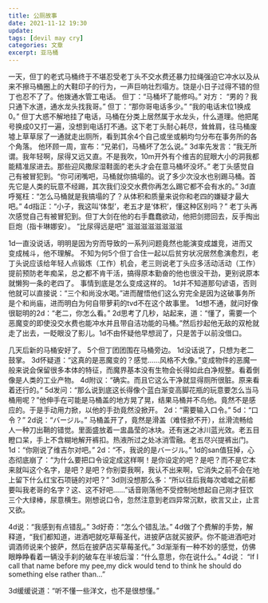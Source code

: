 ```yaml
---
title: 公厕故事
date: 2021-11-12 19:30
update: 
tags: [devil may cry]
categories: 文章
excerpt: 亚马桶
---
```


一天，但丁的老式马桶终于不堪忍受老丁头不交水费还暴力拉绳强迫它冲水以及从来不擦马桶圈上的大鞋印子的行为，一声巨响壮烈塌方。饶是小日子过得不错的但丁也忍不了了。他拨通水管工电话。
但丁：“马桶坏了能修吗。”
对方：
“男的？我只通下水道，通水龙头找我哥。”
但丁：“那你哥电话多少。”
“我的电话末位1换成0。”
但丁大惑不解地挂了电话，马桶在分类上居然属于水龙头，什么道理。他把尾号换成0又打一遍，没想到电话打不通。这下老丁头耐心耗尽，耸耸肩，往马桶废墟上草草尿了一通就走出厕所，看到其余4个自己或坐或躺均匀分布在事务所的各个角落。
他环顾一周，宣布：“兄弟们，马桶坏了怎么说。”
3d率先发言：“我无所谓。我年轻啊，尿得又远又直。不是我吹，10m开外有个维吉的屁眼大小的洞我都能精准尿进去。那些迎风撒尿湿鞋面的老头才会在意马桶坏没坏。”
老丁头感觉自己有被冒犯到。“你可闭嘴吧，马桶就你搞塌的。说了多少次没水也别踢马桶。首先它是人类的玩意不经踢，其次我们没交水费你再怎么踢它都不会有水的。”
3d直呼冤枉：“怎么马桶就是我搞塌的了？从体积和质量来说你和老四的嫌疑才最大吧。”
4d指正：“小子，我这叫‘体型’，老五才是‘体积’，懂这种区别吗？”
老丁头再次感觉自己有被冒犯到。但丁大剑在他的右手蠢蠢欲动，他把剑摁回去，反手掏出巨炮（指卡琳娜安）。
“比尿得远是吧”
滋滋滋滋滋滋滋滋

1d一直没说话，明明是因为穷而导致的一系列问题竟然也能演变成雄竞，进而又变成械斗，他不理解。
不知为何5个但丁合住一起以后贫穷状况居然愈演愈烈，老丁头说应该给年轻人点锻炼（工作）机会，老三则说老丁头应多活动活动（工作）提前预防老年痴呆，总之都不肯干活，搞得原本勤奋的他也很没干劲，更别说原本就懒狗一条的老四了。
事情到底是怎么变成这样的。
1d并不知道那句谚语，否则他就可以直接说：“三个和尚没水喝。”进而醒悟他们这么穷完全是因为这破事务所是个和尚庙，进而明白为何自带萝莉的tvd不在这个故事里。
1d想不通，就问好像很聪明的2d：“老二，你怎么看。”
2d思考了几秒，站起来，道：“懂了，需要一个恶魔变的即使没交水费也能冲水并且带自洁功能的马桶。”然后抄起他无敌的双枪就走了出去，一眨眼没了影儿。1d不由怀疑他早想润了，只是苦于以前没借口。

几天后新的马桶安好了。
5个但丁团团围在马桶旁边。
1d没话说了，只想为老二鼓掌。
3d怀疑道：“这真的是恶魔变的？感觉……风格不大像。”变成物件的恶魔一般来说会保留很多本体的特征，而魔界基本没有生物会长得如此白净规整。看着倒像是人类的工业产物。
4d附议：“确实。而且它这么干净就显得厕所很脏。原来看着还行的。”
5d发问：“那么说到底这长得像个蓝白渐变高脚花瓶的玩意要怎么当马桶用呢？”他伸手在可能是马桶盖的地方晃了晃，结果马桶并不鸟他。竟然不是感应的。于是手动用力掀，以他的手劲竟然没掀开。
2d：“需要输入口令。”
5d：“口令？”
2d说：“バージル。”
马桶盖开了，竟然是滑盖（难怪掀不开），丝滑流畅给人一种刀出鞘的错觉。里面盛放着一盅晶莹的冰块。还有迷之冰川蓝光效。老五目瞪口呆，手上不含糊地解开裤扣。热液所过之处冰消雪融。老五尽兴提裤出门。
1d：“你刚说了维吉尔对吧。”
2d：“不，我说的是バージル。”
1d的san值狂掉，心态彻底崩了：“为什么要把口令设定成这样啊！是你设定的吧？是吧？而不是它本来就叫这个名字，是吧？是吧？你别耍我啊，我认不出来啊，它消失之前不会在地上留下什么红宝石项链的对吧？”
3d则没想那么多：“所以往后我每次嘘嘘之前都要叫我老哥的名字？这、这不好吧……”话音刚落他不受控制地想起自己刚才狂饮三个大绿棒，尿意横生。刚想说口令，忽然注意到老四异常沉默，欲言又止，止言又欲。

4d说：“我感到有点错乱。”
3d好奇：“怎么个错乱法。”
4d做了个费解的手势，解释道，“我们都知道，进酒吧就吃草莓圣代，进披萨店就买披萨。你不能进酒吧对调酒师说来个披萨，然后在披萨店买草莓圣代。”
3d渐渐有一种不妙的感觉，仿佛眼睁睁看着一辆没手刹的破车在半坡后溜：“什么意思，你在说什么。”
4d说：
“If I call that name before my pee,my dick would tend to think he should do something else rather than…”



3d缓缓说道：“听不懂一些洋文，也不是很想懂。”